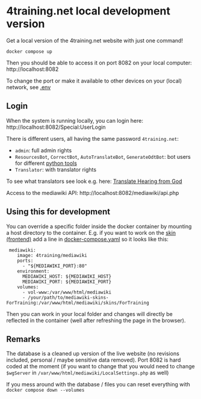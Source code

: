 # 4training.net local development version
Get a local version of the 4training.net website with just one command!
```
docker compose up
```

Then you should be able to access it on port 8082 on your local computer: http://localhost:8082

To change the port or make it available to other devices on your (local) network, see [.env](.env)

## Login
When the system is running locally, you can login here: http://localhost:8082/Special:UserLogin

There is different users, all having the same password `4training.net`:
* `admin`: full admin rights
* `ResourcesBot`, `CorrectBot`, `AutoTranslateBot`, `GenerateOdtBot`: bot users for different [python tools](https://github.com/4training/pywikitools/)
* `Translator`: with translator rights

To see what translators see look e.g. here: [Translate Hearing from God](http://localhost:8082/mediawiki/index.php?title=Special:Translate&group=page-Hearing+from+God&action=page&filter=&language=en)

Access to the mediawiki API: http://localhost:8082/mediawiki/api.php

## Using this for development
You can override a specific folder inside the docker container by mounting a host directory to the container. E.g. if you want to work on the [skin (frontend)](https://github.com/4training/mediawiki-skins-ForTraining) add a line in [docker-compose.yaml](docker-compose.yaml) so it looks like this:
```
 mediawiki:
    image: 4training/mediawiki
    ports:
      - "${MEDIAWIKI_PORT}:80"
    environment:
      MEDIAWIKI_HOST: ${MEDIAWIKI_HOST}
      MEDIAWIKI_PORT: ${MEDIAWIKI_PORT}
    volumes:
      - vol-www:/var/www/html/mediawiki
      - /your/path/to/mediawiki-skins-ForTraining:/var/www/html/mediawiki/skins/ForTraining
```
Then you can work in your local folder and changes will directly be reflected in the container (well after refreshing the page in the browser).

## Remarks
The database is a cleaned up version of the live website (no revisions included, personal / maybe sensitive data removed).
Port 8082 is hard coded at the moment (if you want to change that you would need to change `$wgServer` in `/var/www/html/mediawiki/LocalSettings.php` as well)

If you mess around with the database / files you can reset everything with `docker compose down --volumes`